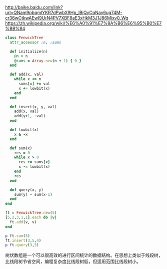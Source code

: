http://baike.baidu.com/link?url=QNam9pbqmlYKR7dPwbX9Hp_lBjQyCqNay6ug74M-cr36wCtkwAEwI9UrN4PV7XBF8aE3xHkM3J1J86Mixv0_Wq
https://zh.wikipedia.org/wiki/%E6%A0%91%E7%8A%B6%E6%95%B0%E7%BB%84

```ruby
class FenwickTree
  attr_accessor :n, :sums

  def initialize(n)
    @n = n
    @sums = Array.new(n + 1) { 0 }
  end

  def add(x, val)
    while x <= n
      sums[x] += val
      x += lowbit(x)
    end
  end

  def insert(x, y, val)
    add(x, val)
    add(y+1, -val)
  end

  def lowbit(x)
    x & -x
  end

  def sum(x)
    res = 0
    while x > 0
      res += sums[x]
      x -= lowbit(x)
    end
    res
  end

  def query(x, y)
    sum(y) - sum(x-1)
  end
end

ft = FenwickTree.new(5)
[5,2,3,1,1].each do |v|
  ft.add(v, v)
end

p ft.sum(5)
ft.insert(3,5,4)
p ft.query(3,5)
```

树状数组是一个可以很高效的进行区间统计的数据结构。在思想上类似于线段树，比线段树节省空间，编程复杂度比线段树低，但适用范围比线段树小。

